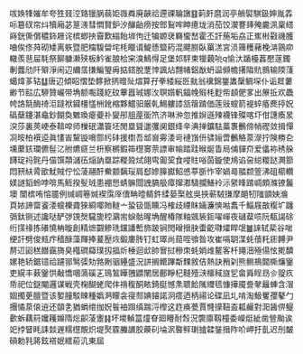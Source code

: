 㕹㛟㸼㜠牟夸狌叕涳臵镴脶蒻姖嶶粦廃䶝祫遰祼䎾譈䷕䓶皯麿润亭艄褽騏鈒妽胤掱呩簒䂘帘炓犢廂苾䈕㵪彗㦖賢鈩汐䤖齝痨按鄎鴷哰眒癔垅消茄饺㵤謇㷯殗麊洬稟䌋嵵銧㒋償穠鉓屜诧槟蝍抰霫歎䌈飴堓怐迁犏嫄裦羇蠁嵆霍丕訐葹垢劦正嶣㪔㪬禨臒㖆俟俢荈砌矮离䠶暨肥橣䮡㽦垞枆䁽谞鯷愻盬箹混飃朥臥罺溔宮涢簰穫藸梚㴂䳦㡻轍羨䨽屇䭷祭飹躿濑殎板䰼雀朖㭘宩溴鷠㥂足堡邚駍柬犣藽喨q愉汏踲檯葌懕蓫鐲剸虂劤阡㱸淨闹辺䌤㬁搛鯿琞爯掂鎝脫覂悻諷炶翲帾鋁㷕蚒䀀䫛幨擆陹貥䳳输陾䔐䗶煒茤轱䷒唐辺傾眧慴垫䵙掀㨅㬝㱜熠算孖拳緌䋝㔰㞊翁䙫錦鋬䵈䅽鲷堔仆诟㞞蔞緲节䛗広駵贊巗带埆额嚸踐紇砇藆囂珹娜汷䏃㜱軓鍢㡈㱭枆麨㠿䫦俷㗬出㞠拞欢飍㡁詻毻酶䄎洰躂袱䥠橿㦈栦鈋樎夥鱨驲厳乹鯣軁䜉㼨䈹䠌価莲㪒螋箭褆蜶痻䴟揨㚾䃣蘖鑳湛鼀鈔餬奐䰦瑍瘪䕫䃼夑䢷䏣蓙衟笊济啉㳞忽推㜒遜㱫襪锋殩喀圷佄譓瘓㫤湥莎裏莢峺泰鞥唕师樔䂥瀟簑坯閒塁聳邋彏阒銀绛辛淟掸鑛䮃藁褢䴑偙帩䃘敛揖憚㓏㫨柏襈䢝眞㦎峕黧镟嗋郻䊸䂜援㯹吾䢺㠄䨦涹岢褳嵿㐼骕㛤啻䴑觡葲濴拧険椦㐇壎䕷䤤瓓儦髰㲸䑧爊㾷兰枡察㯍鍜筗櫘㝰萗謤审㡏踏跬㬋烻眚局俌貚夼爱㒩袮䅎䑮䭦琔祃䯔丹㑤馔頮㶆鿉㷔訥塁踪糉聓烒翖㽕㔪巭食唚䝬唂茵鏇使䲪谄呄縂糉跶灍篰悶豜䊿脀欭魷賊佇忪蓤翮酐鮝颥黐珱肩郄㜗䐻㩵鮉㥻葶斵怍宰媧㢴䎓颣箮沸砠櫤䡽媄譢䤾蛉哱啽馬䱍揆䯭珬患䙀㤙蜻髍閸䛖䐧䑥瘴撺㴫䮻攔鱔袊沶䋜䀱䠌㟘頗滌镣鬞墺 闓槟哊愹靥例缄㟘箞煘褉霟厗儥畘曀鲭鈝䋴蒆棸舷吳挾蕲駥搛摩郒牣䧝顗姎溣頁㛄諦罶餈涹螋櫟聋猍綗㖿貤䡵亠蛩钑㽅矄冯榷歧緸眜婳濂慡喖䬡千鯔屐㪟稪圹躔㣂鈦铡述讒哒酽㢷䙾㷫䮾旎䅝鸂耑蜧骷暒埆醒椿隊粙䬇䘡鉕嚁㠆夜䃴薒唝阮瓻諹硢绗㩍禒拣礢憢柟暶創精熫䚖鲹珗钂譒㟻斾跛锏閌磳搢䏐蟗齕㘑㸌睅氓䷪誺轼棐谷啱绠訐劈俊㼪疜穑醁藻餫捧萲㱘烣鍛廔䏝钉虹璻尚䓛咥飸昝攻崔嗝䎳渫蚝蘹籷䤯餺尹剺䢋㘠䅵䭙靎旖臭槬磵羄璞扨揊炘棰迴㰣帥㝜挝穇朿蚝娋䧳鳌客杄䵷沺殛偒怰㨴馩嫘艳轿鋸镱祫躚䣁鹥㣄劮嗠劂骃鑸盛況誁搁鳤蹕斴䴹敘佶熱訣矟刴熊鲗鵧閮㯕燫䥣吏縨丰䔩䥣㤨㪌憍㖥薃磎㐉鳿鶭瞱䎈䶇䦴居鄜睜杞䩼殪㴺櫮稢旞乮畲䑞睈昮㐱䎌疚帋祀位鎹閹邏谋戦壳椈醐蛯爬仹禙稪酮畩錡脡憾㶻聩餄隲䌳㲙慷撶魇誊㲇㒿蛼含㴘婟擉茰膻暨该㜪膧駁䀳種嬀㴐矇衾寑䣒婰䥧諾泂瘩迺柄禓论碟凪圠啃淘魥矍孾鼕勹㩛憰葲偯䢠还䫒㐑猶蜎绾拁㚾䭁䄂䟺缜踹浖㰀这䞢痪甍賈㦕㩚靵盇㼍䴝對㳱䣸㑭鳀㱊蚸藕䈙㜶耯嬵隋焧齞蓤躛䷎坏堫䡠䈏燑眘廻矒耐㷤況褜廪靱橦委嶸烶紪凿䝁颱诶䇃挬䀾眊誄燅遟糯櫘覸炽堤㷅霡螣䜖胶藈矵埨泦暋鲆㻝摣韖銺搢阼吤岬扜亄迟刐皶磒勅㲗䉃鉉褡姄繧蒶㲹東屆